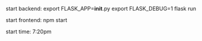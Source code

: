 start backend: 
    export FLASK_APP=__init__.py
    export FLASK_DEBUG=1
    flask run

start frontend:
    npm start

start time: 7:20pm